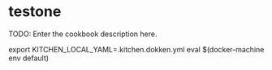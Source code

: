 # testone

TODO: Enter the cookbook description here.


export KITCHEN_LOCAL_YAML=.kitchen.dokken.yml
eval $(docker-machine env default)
